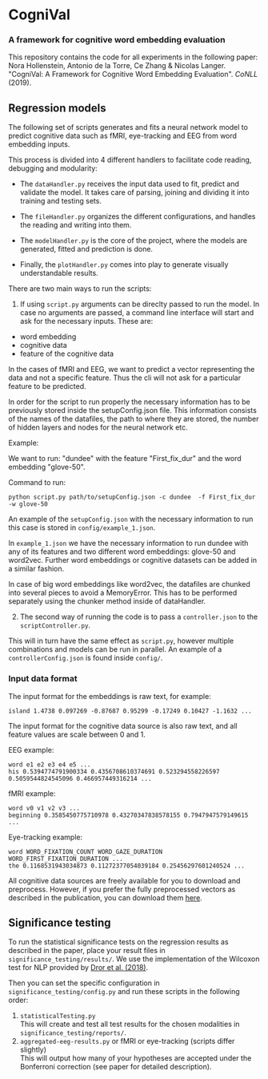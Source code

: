 # CogniVal
### A framework for cognitive word embedding evaluation

This repository contains the code for all experiments in the following paper:  
Nora Hollenstein, Antonio de la Torre, Ce Zhang & Nicolas Langer. "CogniVal: A Framework for Cognitive Word Embedding Evaluation". _CoNLL_ (2019).


## Regression models

The following set of scripts generates and fits a neural network model to predict cognitive data such as fMRI, eye-tracking 
and EEG from word embedding inputs.

This process is divided into 4 different handlers to facilitate code reading, debugging and modularity:

- The ``dataHandler.py`` receives the input data used to fit, predict and validate the model. It takes care of parsing, joining and dividing it into training and
testing sets.

- The ``fileHandler.py`` organizes the different configurations, and handles the reading and writing into them. 

- The ``modelHandler.py`` is the core of the project, where the models are generated, fitted and prediction is done.

- Finally, the ``plotHandler.py`` comes into play to generate visually understandable results.


There are two main ways to run the scripts:

1. If using ``script.py`` arguments can be direclty passed to run the model.
 In case no arguments are passed, a command line interface will start and ask for the necessary inputs. These are:
- word embedding
- cognitive data
- feature of the cognitive data

In the cases of fMRI and EEG, we want to predict a vector representing the data and not a specific feature. Thus the cli will 
not ask for a particular feature to be predicted.    

In order for the script to run properly the necessary information has to be previously stored inside the setupConfig.json 
file. This information consists of the names of the datafiles, the path to where they are stored, the number of hidden layers and nodes for the neural network
etc.

Example:

We want to run: "dundee" with the feature "First_fix_dur" and the word embedding "glove-50".

Command to run:

``python script.py path/to/setupConfig.json -c dundee  -f First_fix_dur  -w glove-50``

An example of the ``setupConfig.json`` with the necessary information to run this case is stored in ``config/example_1.json``.

In ``example_1.json`` we have the necessary information to run dundee with any of its features and two different word embeddings: glove-50 and word2vec. Further word embeddings 
or cognitive datasets can be added in a similar fashion. 

In case of big word embeddings like word2vec, the datafiles are chunked into several pieces to avoid a MemoryError. This has 
to be performed separately using the chunker method inside of dataHandler.

2. The second way of running the code is to pass a ``controller.json`` to the ``scriptController.py``.

This will in turn have the same effect as ``script.py``, however multiple combinations and models can be run in parallel. An example of
a ``controllerConfig.json`` is found inside ``config/``.

### Input data format

The input format for the embeddings is raw text, for example:

`island 1.4738 0.097269 -0.87687 0.95299 -0.17249 0.10427 -1.1632 ...`

The input format for the cognitive data source is also raw text, and all feature values are scale between 0 and 1.

EEG example:

``word e1 e2 e3 e4 e5 ...``  
``his 0.5394774791900334 0.4356708610374691 0.523294558226597 0.5059544824545096 0.466957449316214 ...``

fMRI example:

``word v0 v1 v2 v3 ...``  
``beginning 0.3585450775710978 0.43270347838578155 0.7947947579149615 ...``

Eye-tracking example:

``word WORD_FIXATION_COUNT WORD_GAZE_DURATION WORD_FIRST_FIXATION_DURATION ...``  
``the 0.1168531943034873 0.11272377054039184 0.25456297601240524 ...`` 

All cognitive data sources are freely available for you to download and preprocess. However, if you prefer the fully preprocessed vectors as described in the publication, you can download them [here](https://drive.google.com/open?id=1pWwIiCdB2snIkgJbD1knPQ6akTPW_kx0).

## Significance testing

To run the statistical significance tests on the regression results as described in the paper, place your result files in `significance_testing/results/`.
We use the implementation of the Wilcoxon test for NLP provided by [Dror et al. (2018)](https://github.com/rtmdrr/testSignificanceNLP).

Then you can set the specific configuration in `significance_testing/config.py` and run these scripts in the following order:
1. `statisticalTesting.py`  
This will create and test all test results for the chosen modalities in `significance_testing/reports/`.
2. `aggregated-eeg-results.py` or fMRI or eye-tracking (scripts differ slightly)  
This will output how many of your hypotheses are accepted under the Bonferroni correction (see paper for detailed description).

